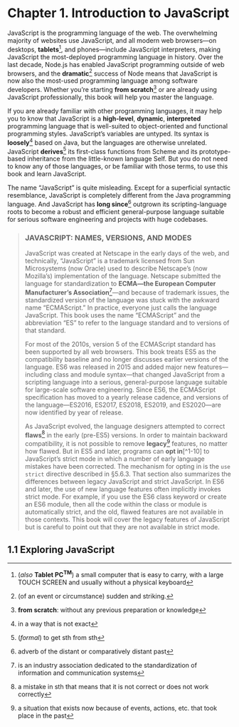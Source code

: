 # Chapter 1. Introduction to JavaScript



JavaScript is the programming language of the web. The overwhelming majority of websites use JavaScript, and all modern web browsers—on desktops, **tablets**[^1-1], and phones—include JavaScript interpreters, making JavaScript the most-deployed programming language in history. Over the last decade, Node.js has enabled JavaScript programming outside of web browsers, and the **dramatic**[^1-2] success of Node means that JavaScript is now also the most-used programming language among software developers. Whether you’re starting **from scratch**[^1-3] or are already using JavaScript professionally, this book will help you master the language.

If you are already familiar with other programming languages, it may help you to know that JavaScript is a **high-level**, **dynamic**, **interpreted** programming language that is well-suited to object-oriented and functional programming styles. JavaScript’s variables are untyped. Its syntax is **loosely**[^1-4] based on Java, but the languages are otherwise unrelated. JavaScript **derives**[^1-5] its first-class functions from Scheme and its prototype-based inheritance from the little-known language Self. But you do not need to know any of those languages, or be familiar with those terms, to use this book and learn JavaScript.

The name “JavaScript” is quite misleading. Except for a superficial syntactic resemblance, JavaScript is completely different from the Java programming language. And JavaScript has **long since**[^1-6] outgrown its scripting-language roots to become a robust and efficient general-purpose language suitable for serious software engineering and projects with huge codebases.

>   ### JAVASCRIPT: NAMES, VERSIONS, AND MODES
>
>   JavaScript was created at Netscape in the early days of the web, and technically, “JavaScript” is a trademark licensed from Sun Microsystems (now Oracle) used to describe Netscape’s (now Mozilla’s) implementation of the language. Netscape submitted the language for standardization to **ECMA—the European Computer Manufacturer’s Association**[^1-7]—and because of trademark issues, the standardized version of the language was stuck with the awkward name “ECMAScript.” In practice, everyone just calls the language JavaScript. This book uses the name “ECMAScript” and the abbreviation “ES” to refer to the language standard and to versions of that standard.
>
>   For most of the 2010s, version 5 of the ECMAScript standard has been supported by all web browsers. This book treats ES5 as the compatibility baseline and no longer discusses earlier versions of the language. ES6 was released in 2015 and added major new features—including class and module syntax—that changed JavaScript from a scripting language into a serious, general-purpose language suitable for large-scale software engineering. Since ES6, the ECMAScript specification has
>   moved to a yearly release cadence, and versions of the language—ES2016, ES2017, ES2018, ES2019, and ES2020—are now identified by year of release.
>
>   As JavaScript evolved, the language designers attempted to correct **flaws**[^1-8] in the early (pre-ES5) versions. In order to maintain backward compatibility, it is not possible to remove **legacy**[^1-9] features, no matter how flawed. But in ES5 and later, programs can **opt in**[^1-10] to JavaScript’s strict mode in which a number of early language mistakes have been corrected. The mechanism for opting in is the `use strict` directive described in §5.6.3. That section also summarizes the differences between legacy JavaScript and strict JavaScript. In ES6 and later, the use of new language features often implicitly invokes strict mode. For example, if you use the ES6 class keyword or create an ES6 module, then all the code within the class or module is automatically strict, and the old, flawed features are not available in those contexts. This book will cover the legacy features of JavaScript but is careful to point out that they are not available in strict mode.





>   [^1-1]: (*also* **Tablet PC<sup>TM</sup>**) a small computer that is easy to carry, with a large TOUCH SCREEN and usually without a physical keyboard
>   [^1-2]: (of an event or circumstance) sudden and striking.
>   [^1-3]: **from scratch**: without any previous preparation or knowledge
>   [^1-4]: in a way that is not exact
>   [^1-5]: (*formal*) to get sth from sth
>   [^1-6]: adverb of the distant or comparatively distant past
>   [^1-7]: is an industry association dedicated to the standardization of information and communication systems
>   [^1-8]: a mistake in sth that means that it is not correct or does not work correctly
>   [^1-9]: a situation that exists now because of events, actions, etc. that took place in the past
>
>   



## 1.1   Exploring JavaScript